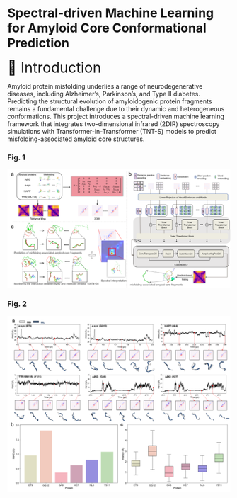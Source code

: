 # Spectral-driven Machine Learning for Amyloid Core Conformational Prediction

<font size="6">📌 Introduction</font>

Amyloid protein misfolding underlies a range of neurodegenerative diseases, including Alzheimer’s, Parkinson’s, and Type II diabetes. Predicting the structural evolution of amyloidogenic protein fragments remains a fundamental challenge due to their dynamic and heterogeneous conformations.
This project introduces a spectral-driven machine learning framework that integrates two-dimensional infrared (2DIR) spectroscopy simulations with Transformer-in-Transformer (TNT-S) models to predict misfolding-associated amyloid core structures.
### Fig. 1
![Figure 1](fig/fig1.png)

### Fig. 2
![Figure 2](fig/fig2.png)
